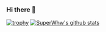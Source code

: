 ### Hi there 👋

<!--
**SuperWhw/SuperWhw** is a ✨ _special_ ✨ repository because its `README.md` (this file) appears on your GitHub profile.

Here are some ideas to get you started:

- 🔭 I’m currently working on ...
- 🌱 I’m currently learning ...
- 👯 I’m looking to collaborate on ...
- 🤔 I’m looking for help with ...
- 💬 Ask me about ...
- 📫 How to reach me: ...
- 😄 Pronouns: ...
- ⚡ Fun fact: ...
-->

[![trophy](https://github-profile-trophy.vercel.app/?username=SuperWhw&title=Stars,Followers&no-bg=true)](https://github.com/SuperWhw/github-profile-trophy)
[![SuperWhw's github stats](https://github-readme-stats.vercel.app/api?username=SuperWhw&show_icons=true)](https://github.com/SuperWhw/)
